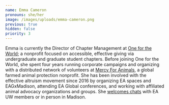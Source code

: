 ```yaml
---
name: Emma Cameron
pronouns: she/her
image: /images/uploads/emma-cameron.png
previous: true
hidden: false
priority: 3
---
```


Emma is currently the Director of Chapter Management at <a href="https://1fortheworld.org" target="_blank" rel="noreferrer">One for the World</a>; a nonprofit focused on accessible, effective giving via undergraduate and graduate student chapters. Before joining One for the World, she spent four years running corporate campaigns and organizing with a distributed network of volunteers at <a href="https://mercyforanimals.org" target="_blank" rel="noreferrer">Mercy For Animals</a>, a global farmed animal protection nonprofit. She has been involved with the effective altruism movement since 2016 by organizing EA spaces and EAGxMadison, attending EA Global conferences, and working with affiliated animal advocacy organizations and groups. She <a href="https://calendly.com/emma-oftw" target="_blank" rel="noreferrer">welcomes chats</a> with EA UW members or in person in Madison.
